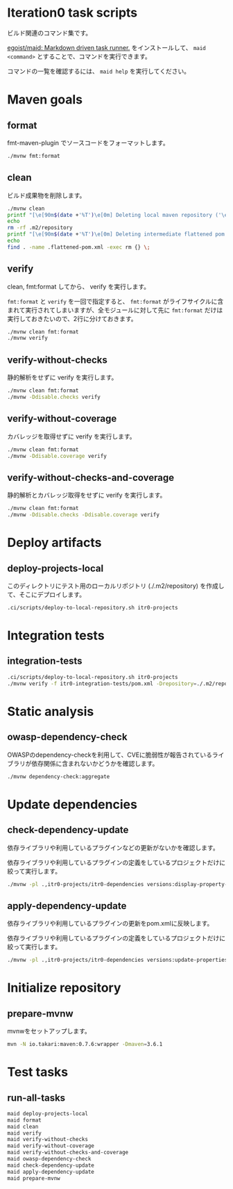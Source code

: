 # Iteration0 task scripts

ビルド関連のコマンド集です。

[egoist/maid: Markdown driven task runner\.](https://github.com/egoist/maid) をインストールして、 `maid <command>` とすることで、コマンドを実行できます。

コマンドの一覧を確認するには、 `maid help` を実行してください。


# Maven goals

## format

fmt-maven-plugin でソースコードをフォーマットします。

```bash
./mvnw fmt:format
```

## clean

ビルド成果物を削除します。

```bash
./mvnw clean
printf "[\e[90m$(date +'%T')\e[0m] Deleting local maven repository ('\e[36m.m2/repository\e[0m')..."
echo
rm -rf .m2/repository
printf "[\e[90m$(date +'%T')\e[0m] Deleting intermediate flattened pom file ('\e[36m.flattened-pom.xml\e[0m')..."
echo
find . -name .flattened-pom.xml -exec rm {} \;
```

## verify

clean, fmt:format してから、 verify を実行します。

`fmt:format` と `verify` を一回で指定すると、 `fmt:format` がライフサイクルに含まれて実行されてしまいますが、全モジュールに対して先に `fmt:format` だけは実行しておきたいので、2行に分けておきます。

```bash
./mvnw clean fmt:format
./mvnw verify
```

## verify-without-checks

静的解析をせずに verify を実行します。

```bash
./mvnw clean fmt:format
./mvnw -Ddisable.checks verify
```

## verify-without-coverage

カバレッジを取得せずに verify を実行します。

```bash
./mvnw clean fmt:format
./mvnw -Ddisable.coverage verify
```

## verify-without-checks-and-coverage

静的解析とカバレッジ取得をせずに verify を実行します。

```bash
./mvnw clean fmt:format
./mvnw -Ddisable.checks -Ddisable.coverage verify
```


# Deploy artifacts

## deploy-projects-local

このディレクトリにテスト用のローカルリポジトリ (./.m2/repository) を作成して、そこにデプロイします。

```bash
.ci/scripts/deploy-to-local-repository.sh itr0-projects
```

# Integration tests

## integration-tests

```bash
.ci/scripts/deploy-to-local-repository.sh itr0-projects
./mvnw verify -f itr0-integration-tests/pom.xml -Drepository=./.m2/repository
```

# Static analysis

## owasp-dependency-check

OWASPのdependency-checkを利用して、CVEに脆弱性が報告されているライブラリが依存関係に含まれないかどうかを確認します。

```bash
./mvnw dependency-check:aggregate
```

# Update dependencies

## check-dependency-update

依存ライブラリや利用しているプラグインなどの更新がないかを確認します。

依存ライブラリや利用しているプラグインの定義をしているプロジェクトだけに絞って実行します。

```bash
./mvnw -pl .,itr0-projects/itr0-dependencies versions:display-property-updates
```

## apply-dependency-update

依存ライブラリや利用しているプラグインの更新をpom.xmlに反映します。

依存ライブラリや利用しているプラグインの定義をしているプロジェクトだけに絞って実行します。

```bash
./mvnw -pl .,itr0-projects/itr0-dependencies versions:update-properties
```

# Initialize repository

## prepare-mvnw

mvnwをセットアップします。

```bash
mvn -N io.takari:maven:0.7.6:wrapper -Dmaven=3.6.1
```

# Test tasks

## run-all-tasks

```bash
maid deploy-projects-local
maid format
maid clean
maid verify
maid verify-without-checks
maid verify-without-coverage
maid verify-without-checks-and-coverage
maid owasp-dependency-check
maid check-dependency-update
maid apply-dependency-update
maid prepare-mvnw
```
